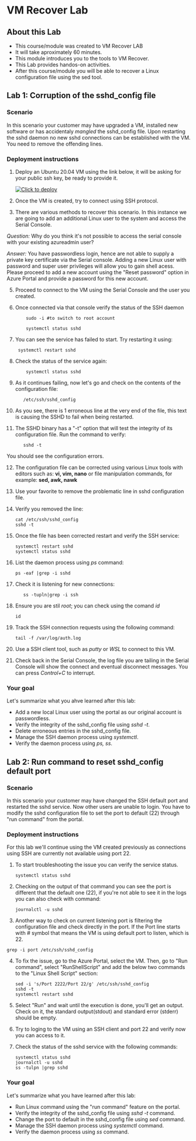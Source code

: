 # VM Recover Lab

## About this Lab

- This course/module was created to VM Recover LAB
- It will take aproximately 60 minutes.
- This module introduces you to the tools to VM Recover.
- This Lab provides handos-on activities.
- After this course/module you will be able to recover a Linux configuration file using the sed tool.

## Lab 1: Corruption of the sshd_config file
### Scenario
In this scenario your customer may have upgraded a VM, installed new software or has accidentaly _mangled_ the sshd_config file.  Upon restarting the sshd daemon no new sshd connections can be established with the VM. You need to remove the offending lines. 

### Deployment instructions

1. Deploy an Ubuntu 20.04 VM using the link below, it will be asking for your public ssh key, be ready to provide it.

    [![Click to deploy](https://user-images.githubusercontent.com/129801457/229645043-e2349c38-7efd-4336-83c4-dab6897f9a7c.png)](https://portal.azure.com/#create/Microsoft.Template/uri/https%3a%2f%2fraw.githubusercontent.com%2fmitchcr%2fONEVM%2fmain%2fVMRecover%2fVMRecoverLab1.json)

2. Once the VM is created, try to connect using SSH protocol.
3. There are various methods to recover this scenario. In this instance we are going to add an additional Linux user to the system and access the Serial Console.
   
_Question:_ Why do you think it's not possible to access the serial console with your existing azureadmin user?
  
_Answer:_ You have passwordless login, hence are not able to supply a private key certificate via the Serial console.   Adding a new Linux user with password and super user privileges will allow you to gain shell acess.   Please proceed to add a new account using the "Reset password" option in Azure Portal and provide a password for this new account.

5. Proceed to connect to the VM using the Serial Console and the user you created.
6. Once connected via that console verify the status of the SSH daemon

           sudo -i #to switch to root account
   
           systemctl status sshd

7. You can see the service has failed to start.   Try restarting it using: 

        systemctl restart sshd

8. Check the status of the service again:

           systemctl status sshd

9.  As it continues failing, now let's go and check on the contents of the configuration file:

           /etc/ssh/sshd_config

10.  As you see, there is 1 erroneous line at the very end of the file, this text is causing the SSHD to fail when being restarted.
11.  The SSHD binary has a "-t" option that will test the integrity of its configuration file.  Run the command to verify:
    
            sshd -t

You should see the configuration errors. 

12. The configuration file can be corrected using various Linux tools with editors such as:  **vi, vim, nano** or file manipulation commands, for example: **sed, awk, nawk**
13. Use your favorite to remove the problematic line in sshd configuration file.
14. Verify you removed the line:

        cat /etc/ssh/sshd_config
        sshd -t

15. Once the file has been corrected restart and verify the SSH service:

        systemctl restart sshd
        systemctl status sshd

16. List the daemon process using _ps_ command:

        ps -eaf |grep -i sshd

17.  Check it is listening for new connections:

            ss -tupln|grep -i ssh

18. Ensure you are stil _root_; you can check using the comand _id_

        id
    
20. Track the SSH connection requests using the following command:

        tail -f /var/log/auth.log
    
22. Use a SSH client tool, such as _putty_ or _WSL_ to connect to this VM.

    
24. Check back in the Serial Console, the log file you are tailing in the Serial Console will show the connect and eventual disconnect messages.  You can press _Control+C_ to interrupt.

### Your goal 
Let's summarize what you ahve learned after this lab: 
- Add a new local Linux user using the portal as our original account is passwordless.
- Verify the integrity of the sshd_config file using _sshd -t_.
- Delete erroneous entries in the sshd_config file.
- Manage the SSH daemon process using _systemctl_.
- Verify the daemon process using _ps, ss_.

## Lab 2: Run command to reset sshd_config default port

### Scenario
In this scenario your customer may have changed the SSH default port and restarted the sshd service.  Now other users are unable to login.   You have to modify the sshd configuration file to set the port to default (22) through "run command" from the portal. 

### Deployment instructions

For this lab we'll continue using the VM created previously as connections using SSH are currently not available using port 22. 

1.  To start troubleshooting the issue you can verify the service status. 

        systemctl status sshd

2.  Checking on the output of that command you can see the port is different that the default one (22), if you're not able to see it in the logs you can also check with command:

        journalctl -u sshd

3.   Another way to check on current listening port is filtering the configuration file and check directly in the port.   If the Port line starts with # symbol that means the VM is using default port to listen, which is 22.

    grep -i port /etc/ssh/sshd_config

4.  To fix the issue, go to the Azure Portal, select the VM.  Then, go to "Run command", select "RunShellScript" and add the below two commands to the "Linux Shell Script" section:

        sed -i 's/Port 2222/Port 22/g' /etc/ssh/sshd_config
        sshd -t
        systemctl restart sshd
    
6.  Select "Run" and wait until the execution is done, you'll get an output.  Check on it, the standard output(stdout) and standard error (stderr) should be empty.
   
7. Try to loging to the VM using an SSH client and port 22 and verify now you can access to it.
   
8.  Check the status of the sshd service with the following commands:

        systemctl status sshd
        journalctl -u sshd
        ss -tulpn |grep sshd

### Your goal
Let's summarize what you have learned after this lab: 
- Run Linux command using the "run command" feature on the portal.
- Verify the integrity of the sshd_config file using _sshd -t_ command.
- Change the port to default in the sshd_config file using _sed_ command.
- Manage the SSH daemon process using _systemctl_ command.
- Verify the daemon process using _ss_ command.








